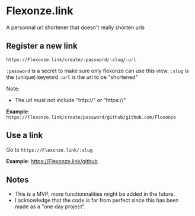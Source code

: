 # Flexonze.link
A personnal url shortener that doesn't really shorten urls


## Register a new link
`https://Flexonze.link/create/:password/:slug/:url`

`:password` is a secret to make sure only flexonze can use this view.
`:slug` is the (unique) keyword
`:url` is the url to be "shortened"

Note: 
- The url must not include "http://" or "https://"

__Example__: `https://Flexonze.link/create/password/github/github.com/Flexonze`



## Use a link
Go to `https://Flexonze.link/:slug`

__Example__: https://Flexonze.link/github


## Notes
- This is a MVP, more functionnalities might be added in the future.
- I acknowledge that the code is far from perfect since this has been made as a "one day project".
